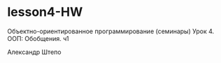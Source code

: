 # lesson4-HW
Объектно-ориентированное программирование (семинары)
Урок 4. ООП: Обобщения. ч1

Александр Штепо

